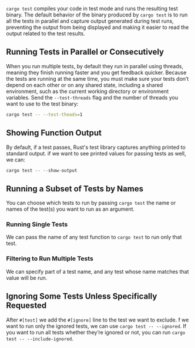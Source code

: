 `cargo test` compiles your code in test mode and runs the resulting test binary.
The default behavior of the binary produced by `cargo test` is to run all the tests in parallel and capture output generated during test runs, preventing the output from being displayed and making it easier to read the output related to the test results.

## Running Tests in Parallel or Consecutively
When you run multiple tests, by default they run in parallel using threads, meaning they finish running faster and you get feedback quicker.
Because the tests are running at the same time, you must make sure your tests don’t depend on each other or on any shared state, including a shared environment, such as the current working directory or environment variables.
Send the `--test-threads` flag and the number of threads you want to use to the test binary:
```bash
cargo test -- --test-theads=1
```

## Showing Function Output
By default, if a test passes, Rust's test library captures anything printed to standard output.
if we want to see printed values for passing tests as well, we can:
```rust
cargo test -- --show-output
```

## Running a Subset of Tests by Names
You can choose which tests to run by passing `cargo test` the name or names of the test(s) you want to run as an argument.
### Running Single Tests
We can pass the name of any test function to `cargo test` to run only that test.
### Filtering to Run Multiple Tests
We can specify part of a test name, and any test whose name matches that value will be run.
## Ignoring Some Tests Unless Specifically Requested
After `#[test]` we add the `#[ignore]` line to the test we want to exclude.
f we want to run only the ignored tests, we can use `cargo test -- --ignored`.
If you want to run all tests whether they’re ignored or not, you can run `cargo test -- --include-ignored`.